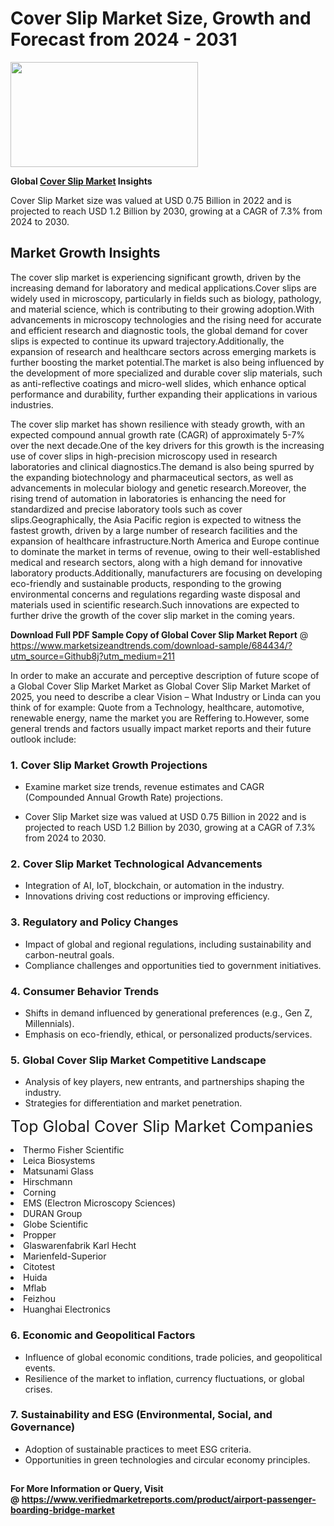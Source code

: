 <H1>Cover Slip Market Size, Growth and Forecast from 2024 - 2031</H1><img class="aligncenter size-medium wp-image-584254" src="https://thirdeyenews.in/wp-content/uploads/2024/09/Global-Market-Research-300x168.jpeg" alt="" width="300" height="168" /><p><strong>Global&nbsp;<a href="https://www.marketsizeandtrends.com/download-sample/684434/?utm_source=Github8j?utm_medium=211">Cover Slip Market</a> Insights</strong></p><p>Cover Slip Market size was valued at USD 0.75 Billion in 2022 and is projected to reach USD 1.2 Billion by 2030, growing at a CAGR of 7.3% from 2024 to 2030.</p><p><h2>Market Growth Insights</h2> <p>The cover slip market is experiencing significant growth, driven by the increasing demand for laboratory and medical applications.Cover slips are widely used in microscopy, particularly in fields such as biology, pathology, and material science, which is contributing to their growing adoption.With advancements in microscopy technologies and the rising need for accurate and efficient research and diagnostic tools, the global demand for cover slips is expected to continue its upward trajectory.Additionally, the expansion of research and healthcare sectors across emerging markets is further boosting the market potential.The market is also being influenced by the development of more specialized and durable cover slip materials, such as anti-reflective coatings and micro-well slides, which enhance optical performance and durability, further expanding their applications in various industries.</p> <p>The cover slip market has shown resilience with steady growth, with an expected compound annual growth rate (CAGR) of approximately 5-7% over the next decade.One of the key drivers for this growth is the increasing use of cover slips in high-precision microscopy used in research laboratories and clinical diagnostics.The demand is also being spurred by the expanding biotechnology and pharmaceutical sectors, as well as advancements in molecular biology and genetic research.Moreover, the rising trend of automation in laboratories is enhancing the need for standardized and precise laboratory tools such as cover slips.Geographically, the Asia Pacific region is expected to witness the fastest growth, driven by a large number of research facilities and the expansion of healthcare infrastructure.North America and Europe continue to dominate the market in terms of revenue, owing to their well-established medical and research sectors, along with a high demand for innovative laboratory products.Additionally, manufacturers are focusing on developing eco-friendly and sustainable products, responding to the growing environmental concerns and regulations regarding waste disposal and materials used in scientific research.Such innovations are expected to further drive the growth of the cover slip market in the coming years.</p> <p><span class=""><strong>Download Full PDF Sample Copy of Global Cover Slip Market Report</strong> @ <a href="https://www.marketsizeandtrends.com/download-sample/684434/?utm_source=Github8j?utm_medium=211" target="_blank">https://www.marketsizeandtrends.com/download-sample/684434/?utm_source=Github8j?utm_medium=211</a></span></p><p>In order to make an accurate and perceptive description of future scope of a Global&nbsp;Cover Slip Market Market as Global&nbsp;Cover Slip Market Market of 2025, you need to describe a clear Vision &ndash; What Industry or Linda can you think of for example: Quote from a Technology, healthcare, automotive, renewable energy, name the market you are Reffering to.However, some general trends and factors usually impact market reports and their future outlook include:</p><h3>1.&nbsp;<strong>Cover Slip Market Growth Projections</strong></h3><ul><li>Examine market size trends, revenue estimates and CAGR (Compounded Annual Growth Rate) projections.</li><li><p>Cover Slip Market size was valued at USD 0.75 Billion in 2022 and is projected to reach USD 1.2 Billion by 2030, growing at a CAGR of 7.3% from 2024 to 2030.</p></li></ul><h3>2.&nbsp;<strong>Cover Slip Market Technological Advancements</strong></h3><ul><li>Integration of AI, IoT, blockchain, or automation in the industry.</li><li>Innovations driving cost reductions or improving efficiency.</li></ul><h3>3.&nbsp;<strong>Regulatory and Policy Changes</strong></h3><ul><li>Impact of global and regional regulations, including sustainability and carbon-neutral goals.</li><li>Compliance challenges and opportunities tied to government initiatives.</li></ul><h3>4.&nbsp;<strong>Consumer Behavior Trends</strong></h3><ul><li>Shifts in demand influenced by generational preferences (e.g., Gen Z, Millennials).</li><li>Emphasis on eco-friendly, ethical, or personalized products/services.</li></ul><h3>5.&nbsp;<strong>Global Cover Slip Market Competitive Landscape</strong></h3><ul><li>Analysis of key players, new entrants, and partnerships shaping the industry.</li><li>Strategies for differentiation and market penetration.</li></ul><p data-pm-slice="1 1 []"><span style="color: inherit; font-family: inherit; font-size: 25px;">Top Global Cover Slip Market Companies</span></p><div class="" data-test-id=""><p><li>Thermo Fisher Scientific</li><li> Leica Biosystems</li><li> Matsunami Glass</li><li> Hirschmann</li><li> Corning</li><li> EMS (Electron Microscopy Sciences)</li><li> DURAN Group</li><li> Globe Scientific</li><li> Propper</li><li> Glaswarenfabrik Karl Hecht</li><li> Marienfeld-Superior</li><li> Citotest</li><li> Huida</li><li> Mflab</li><li> Feizhou</li><li> Huanghai Electronics</li></p></div><h3>6.&nbsp;<strong>Economic and Geopolitical Factors</strong></h3><ul><li>Influence of global economic conditions, trade policies, and geopolitical events.</li><li>Resilience of the market to inflation, currency fluctuations, or global crises.</li></ul><h3>7.&nbsp;<strong>Sustainability and ESG (Environmental, Social, and Governance)</strong></h3><ul><li>Adoption of sustainable practices to meet ESG criteria.</li><li>Opportunities in green technologies and circular economy principles.</li></ul><h2><strong style="font-size: 14px;">For More Information or Query, Visit @&nbsp;</strong><a style="background-color: #ffffff; font-size: 14px;" href="https://www.marketsizeandtrends.com/report/cover-slip-market/" target="_blank">https://www.verifiedmarketreports.com/product/airport-passenger-boarding-bridge-market</a></h2>